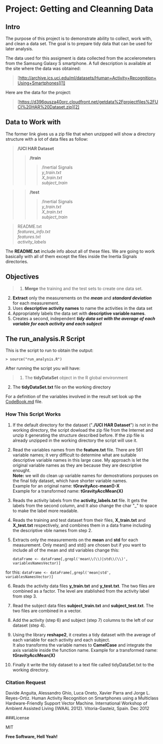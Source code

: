 Project: Getting and Cleanning Data
=================================== 
Intro
-----

The purpose of this project is to demonstrate ability to collect, work with, and clean a data set. The goal is to prepare tidy data that can be used for later analysis.

The data used for this assigment is data collected from the accelerometers from the Samsung Galaxy S smartphone. A full description is available at the site where the data was obtained: 
>[http://archive.ics.uci.edu/ml/datasets/Human+Activity+Recognition+Using+Smartphones][1]

Here are the data for the project: 

>[https://d396qusza40orc.cloudfront.net/getdata%2Fprojectfiles%2FUCI%20HAR%20Dataset.zip][2]

Data to Work with
-----------------
The former link gives us a zip file that when unzipped will show a directory structure with a lot of data files as follow:

>**/UCI HAR Dataset**  
>>**/train**  
>>>/Inertial Signals  
*y_train.txt*  
*X_train.txt*  
*subject_train*  

>>**/test**  
>>>/Inertial Signals  
*y_train.txt*  
*X_train.txt*  
*subject_train* 

>README.txt  
*features_info.txt*  
*features.txt*  
*activity_labels*  

The **README.txt** include info about all of these files. We are going to work basically with all of them except the files inside the Inertia Signals directories.

Objectives
----------    
    
>1.	**Merge** the training and the test sets to create one data set.
2.	**Extract** only the measurements on the **_mean_** and **_standard deviation_** for each measurement. 
3.	Uses **descriptive activity names** to name the activities in the data set
4.	Appropriately labels the data set with **descriptive variable names**. 
5.	Creates a second, independent **_tidy data set with the average of each variable for each activity and each subject_**

The run_analysis.R Script
---------------------------  
This is the script to run to obtain the output:

```
> source("run_analysis.R")
```  

After running the script you will have:
>1. The **tidyDataSet** object in the R global environment
2. The **tidyDataSet.txt** file on the working directory

For a definition of the variables involved in the result set look up the [CodeBook.md] file.  

### How This Script Works

 1. If the default directory for the dataset ("**./UCI HAR Dataset**") is not in the working directory, the script dowload the zip file from the Internet and unzip it generating the structure described before. If the zip  file is already unzipped in the working directory the script will use it.  

 2. Read the variables names from the **feature.txt** file. There are 561 variable names; it very difficult to determine what are suitable descriptive variable names in this large case. My approach is let the original variable names as they are because they are descriptive enought.  
**Note:** we will do clean up variable names for demostrations porpuses on the final tidy dataset, which have shorter variable names.  
Example for an original name: **tGravityAcc-mean()-X**  
Example for a transformed name: **tGravityAccMean(X)**  

 3. Reads the activity labels from the **activity_labels.txt** file. It gets the labels from the second column, and It also change the char "_" to space to make the label more readable.  
 4. Reads the training and test dataset from their files, **X_train.txt** and **X_test.txt** respectively, and combines them in a data frame including the descriptive vble names from step 2.  

 5. Extracts only the measurements on the **mean** and **std** for each measurement. Only mean() and std() are chosen but if you want to include all of the mean and std variables change this:
    ```
    dataFrame <- dataFrame[,grepl('mean\\(\\)|std\\(\\)', variablesNamesVector)]
    ```
for this:
    ```
    dataFrame <- dataFrame[,grepl('mean|std', variablesNamesVector)]
    ```  

 6. Reads the activity data files **y_train.txt** and **y_test.txt**. The two files are combined as a factor. The level are stablished from the activity label from step 3.  

 7. Read the subject data files **subject_train.txt** and **subject_test.txt**. The two files are combined in a vector.  

 8. Add the activity (step 6) and subject (step 7) columns to the left of our dataset (step 4).  

 9. Using the library **reshape2**, it creates a tidy dataset with the average of each variable for each activity and each subject.  
It also transforms the variable names to **CamelCase** and integrate the axis variable inside the function name. Example for a transformed name: **tGravityAccMean(X)**  

 10. Finally it write the tidy dataset to a text file called tidyDataSet.txt to the working directory.

### Citation Request

Davide Anguita, Alessandro Ghio, Luca Oneto, Xavier Parra and Jorge L. Reyes-Ortiz. Human Activity Recognition on Smartphones using a Multiclass Hardware-Friendly Support Vector Machine. International Workshop of Ambient Assisted Living (IWAAL 2012). Vitoria-Gasteiz, Spain. Dec 2012

###License

MIT


**Free Software, Hell Yeah!**

[1]:http://archive.ics.uci.edu/ml/datasets/Human+Activity+Recognition+Using+Smartphones
[2]:https://d396qusza40orc.cloudfront.net/getdata%2Fprojectfiles%2FUCI%20HAR%20Dataset.zip
[CodeBook.md]:https://github.com/fenderOne/Project-Getting-and-Cleaning-Data/blob/master/CodeBook.md
